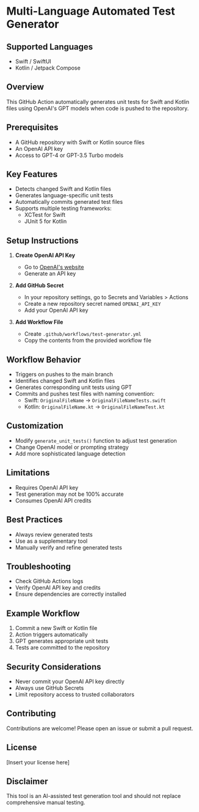 # Multi-Language Automated Test Generator

## Supported Languages
- Swift / SwiftUI
- Kotlin / Jetpack Compose

## Overview
This GitHub Action automatically generates unit tests for Swift and Kotlin files using OpenAI's GPT models when code is pushed to the repository.

## Prerequisites
- A GitHub repository with Swift or Kotlin source files
- An OpenAI API key
- Access to GPT-4 or GPT-3.5 Turbo models

## Key Features
- Detects changed Swift and Kotlin files
- Generates language-specific unit tests
- Automatically commits generated test files
- Supports multiple testing frameworks:
  - XCTest for Swift
  - JUnit 5 for Kotlin

## Setup Instructions

1. **Create OpenAI API Key**
   - Go to [OpenAI's website](https://platform.openai.com/)
   - Generate an API key

2. **Add GitHub Secret**
   - In your repository settings, go to Secrets and Variables > Actions
   - Create a new repository secret named `OPENAI_API_KEY`
   - Add your OpenAI API key

3. **Add Workflow File**
   - Create `.github/workflows/test-generator.yml`
   - Copy the contents from the provided workflow file

## Workflow Behavior
- Triggers on pushes to the main branch
- Identifies changed Swift and Kotlin files
- Generates corresponding unit tests using GPT
- Commits and pushes test files with naming convention:
  - Swift: `OriginalFileName` → `OriginalFileNameTests.swift`
  - Kotlin: `OriginalFileName.kt` → `OriginalFileNameTest.kt`

## Customization
- Modify `generate_unit_tests()` function to adjust test generation
- Change OpenAI model or prompting strategy
- Add more sophisticated language detection

## Limitations
- Requires OpenAI API key
- Test generation may not be 100% accurate
- Consumes OpenAI API credits

## Best Practices
- Always review generated tests
- Use as a supplementary tool
- Manually verify and refine generated tests

## Troubleshooting
- Check GitHub Actions logs
- Verify OpenAI API key and credits
- Ensure dependencies are correctly installed

## Example Workflow
1. Commit a new Swift or Kotlin file
2. Action triggers automatically
3. GPT generates appropriate unit tests
4. Tests are committed to the repository

## Security Considerations
- Never commit your OpenAI API key directly
- Always use GitHub Secrets
- Limit repository access to trusted collaborators

## Contributing
Contributions are welcome! Please open an issue or submit a pull request.

## License
[Insert your license here]

## Disclaimer
This tool is an AI-assisted test generation tool and should not replace comprehensive manual testing.
